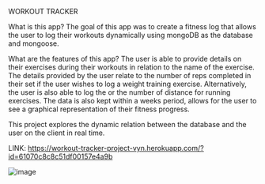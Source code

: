 WORKOUT TRACKER

What is this app?
The goal of this app was to create a fitness log that allows the user to log their workouts dynamically using mongoDB as the database and mongoose.

What are the features of this app?
The user is able to provide details on their exercises during their workouts in relation to the name of the exercise.
The details provided by the user relate to the number of reps completed in their set if the user wishes to log a weight training exercise.
Alternatively, the user is also able to log the or the number of distance for running exercises.
The data is also kept within a weeks period, allows for the user to see a graphical representation of their fitness progress.

This project explores the dynamic relation between the database and the user on the client in real time.

LINK: https://workout-tracker-project-vyn.herokuapp.com/?id=61070c8c8c51df00157e4a9b

![image](https://user-images.githubusercontent.com/78232183/127933165-9681c9bf-d2b1-4127-be36-58bd8dc1a338.png)
